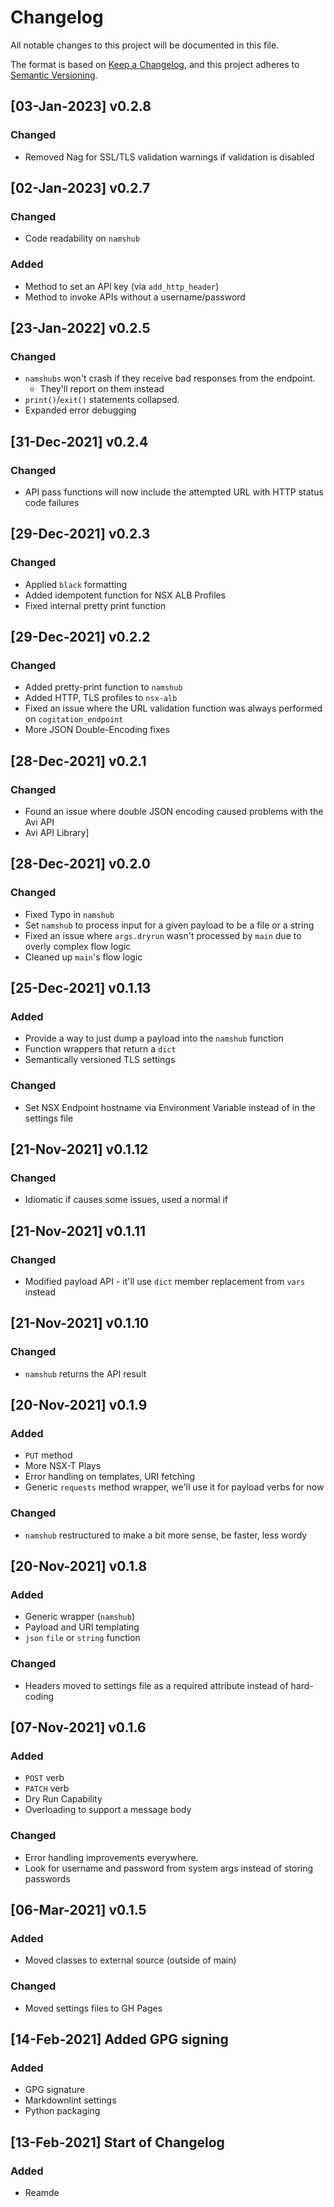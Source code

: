 # Changelog

All notable changes to this project will be documented in this file.

The format is based on [Keep a Changelog](https://keepachangelog.com/en/1.0.0/),
and this project adheres to [Semantic Versioning](https://semver.org/spec/v2.0.0.html).

## [03-Jan-2023] v0.2.8

### Changed

- Removed Nag for SSL/TLS validation warnings if validation is disabled

## [02-Jan-2023] v0.2.7

### Changed

- Code readability on `namshub`

### Added

- Method to set an API key (via `add_http_header`)
- Method to invoke APIs without a username/password

## [23-Jan-2022] v0.2.5

### Changed

- `namshubs` won't crash if they receive bad responses from the endpoint.
  - They'll report on them instead
- `print()`/`exit()` statements collapsed.
- Expanded error debugging

## [31-Dec-2021] v0.2.4

### Changed

- API pass functions will now include the attempted URL with HTTP status code failures

## [29-Dec-2021] v0.2.3

### Changed

- Applied `black` formatting
- Added idempotent function for NSX ALB Profiles
- Fixed internal pretty print function

## [29-Dec-2021] v0.2.2

### Changed

- Added pretty-print function to `namshub`
- Added HTTP, TLS profiles to `nsx-alb`
- Fixed an issue where the URL validation function was always performed on `cogitation_endpoint`
- More JSON Double-Encoding fixes

## [28-Dec-2021] v0.2.1

### Changed

- Found an issue where double JSON encoding caused problems with the Avi API
- Avi API Library]

## [28-Dec-2021] v0.2.0

### Changed

- Fixed Typo in `namshub`
- Set `namshub` to process input for a given payload to be a file or a string
- Fixed an issue where `args.dryrun` wasn't processed by `main` due to overly complex flow logic
- Cleaned up `main`'s flow logic

## [25-Dec-2021] v0.1.13

### Added

- Provide a way to just dump a payload into the `namshub` function
- Function wrappers that return a `dict`
- Semantically versioned TLS settings

### Changed

- Set NSX Endpoint hostname via Environment Variable instead of in the settings file

## [21-Nov-2021] v0.1.12

### Changed

- Idiomatic if causes some issues, used a normal if

## [21-Nov-2021] v0.1.11

### Changed

- Modified payload API - it'll use `dict` member replacement from `vars` instead

## [21-Nov-2021] v0.1.10

### Changed

- `namshub` returns the API result

## [20-Nov-2021] v0.1.9

### Added

- `PUT` method
- More NSX-T Plays
- Error handling on templates, URI fetching
- Generic `requests` method wrapper, we'll use it for payload verbs for now

### Changed

- `namshub` restructured to make a bit more sense, be faster, less wordy

## [20-Nov-2021] v0.1.8

### Added

- Generic wrapper (`namshub`)
- Payload and URI templating
- `json` `file` or `string` function

### Changed

- Headers moved to settings file as a required attribute instead of hard-coding

## [07-Nov-2021] v0.1.6

### Added

- `POST` verb
- `PATCH` verb
- Dry Run Capability
- Overloading to support a message body

### Changed

- Error handling improvements everywhere.
- Look for username and password from system args instead of storing passwords

## [06-Mar-2021] v0.1.5

### Added

- Moved classes to external source (outside of main)

### Changed

- Moved settings files to GH Pages

## [14-Feb-2021] Added GPG signing

### Added

- GPG signature
- Markdownlint settings
- Python packaging

## [13-Feb-2021] Start of Changelog

### Added

- Reamde
